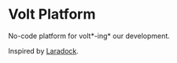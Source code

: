 # Volt Platform

No-code platform for volt*-ing* our development.

Inspired by [Laradock](https://github.com/laradock/laradock).